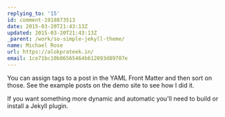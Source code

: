 ```yaml
---
replying_to: '15'
id: comment-1918873513
date: 2015-03-20T21:43:13Z
updated: 2015-03-20T21:43:13Z
_parent: /work/so-simple-jekyll-theme/
name: Michael Rose
url: https://alokprateek.in/
email: 1ce71bc10b86565464b612093d89707e
---
```


You can assign tags to a post in the YAML Front Matter and then sort on those.
See the example posts on the demo site to see how I did it.

If you want something more dynamic and automatic you'll need to build or install
a Jekyll plugin.
